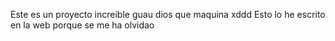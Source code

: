 Este es un proyecto increible guau dios que maquina xddd
Esto lo he escrito en la web porque se me ha olvidao
